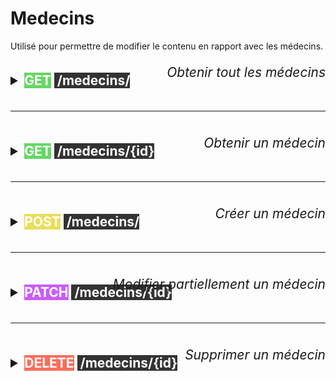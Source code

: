 # Medecins


Utilisé pour permettre de modifier le contenu en rapport avec les médecins.


<details>
<summary style="font-size: 1.5em; font-weight: bold; transform: translateY(20px);">
<mark style="background-color: #65d863;"><span style="color:white">GET</span></mark>&nbsp;<mark style="background-color: #333333;">
<span style="color:white">/medecins/</span></mark><div style="text-align: right; transform: translateY(-38px); font-style: italic; font-weight: normal"> Obtenir tout les médecins </div>

</summary>

### - Request

**Method :** &nbsp;&nbsp;
<mark style="background-color: #65d863;"><span style="color:white">GET</span></mark> 

**URL :** &nbsp;&nbsp;
`/medecins/`


### - Response - *200*

**Header :**

```yaml
Content-Type : application/json
```

**Body :**

```json
{
    "status": "success",
    "status_code": 200,
    "status_message": "[R200 REST API] : Médecins trouvés",
    "data": [
        {
            "id_medecin": 1,
            "civilite": "M.",
            "nom": "Dupont",
            "prenom": "Xavier"
        },
        {
            "id_medecin": 2,
            "civilite": "Mme.",
            "nom": "Darc",
            "prenom": "Jeanne"
        },
        ...
    ]
}
```

### - Response - *404*

**Header :**

```yaml
Content-Type : application/json
```

**Body :**

```json
{
    "status": "error",
    "status_code": 404,
    "status_message": "[R404 REST API] : Aucun médecin trouvé"
}
```

</details>

<br>

---

<br>

<details>
<summary style="font-size: 1.5em; font-weight: bold; transform: translateY(20px);">
<mark style="background-color: #65d863;"><span style="color:white">GET</span></mark>&nbsp;<mark style="background-color: #333333;">
<span style="color:white">/medecins/{id}</span></mark><div style="text-align: right; transform: translateY(-38px); font-style: italic; font-weight: normal"> Obtenir un médecin</div>

</summary>

### - Request

**Method :** &nbsp;&nbsp;
<mark style="background-color: #65d863;"><span style="color:white">GET</span></mark> 

**URL :** &nbsp;&nbsp;
`/medecins/{id}`


### - Response - *200*

**Header :**

```yaml
Content-Type : application/json
```

**Body :**

```json
{
    "status": "success",
    "status_code": 200,
    "status_message": "[R200 REST API] : Médecin trouvé",
    "data": [
        {
            "id_medecin": 1,
            "civilite": "M.",
            "nom": "Dupont",
            "prenom": "Xavier"
        }
    ]
}
```

### - Response - *404*

**Header :**

```yaml
Content-Type : application/json
```

**Body :**

```json
{
    "status": "error",
    "status_code": 404,
    "status_message": "[R404 REST API] : Aucun médecin trouvé"
}
```

</details>

<br>

---

<br>


<details>
<summary style="font-size: 1.5em; font-weight: bold; transform: translateY(20px);">
<mark style="background-color: #eade59;"><span style="color:white">POST</span></mark></mark>&nbsp;<mark style="background-color: #333333;">
<span style="color:white">/medecins/</span></mark><div style="text-align: right; transform: translateY(-38px); font-style: italic; font-weight: normal"> Créer un médecin</div>
</summary>


### - Authentication 

> Requires the role of : &nbsp;<mark style="background-color:#3498DB; color:white;">secrétaire</mark> , <mark style="background-color:#FF5733; color:white;">administrateur</mark>

### - Request

**Method :** &nbsp;&nbsp;
<mark style="background-color: #eade59;"><span style="color:white">POST</span></mark> 

**URL :** &nbsp;&nbsp;
`/medecins/`

**Header :**

```yaml
Content-Type : application/json
Authorization : Bearer eyJhbGc...
```

**Body :**

```json
{
    "civilite":"M.",
    "nom":"Dupond",
    "prenom":"Gérard"
}
```


### - Response - *201*

**Header :**

```yaml
Content-Type : application/json
```

**Body :**

```json
{
    "status": "success",
    "status_code": 201,
    "status_message": "[R201 REST API] : Médecin inséré en base de donnée avec succès",
    "data": {
        "id_medecin": 11,
        "civilite": "M.",
        "nom": "Dupond",
        "prenom": "Gérard"
    }
}
```


### - Response - *500*

**Header :**

```yaml
Content-Type : application/json
```

**Body :**

```json
{
    "status": "error",
    "status_code": 500,
    "status_message": "[R500 REST API] : Erreur lors de l'insertion du médecin en base de donnée"
}
```

</details>

<br>

---

<br>


<details>
<summary style="font-size: 1.5em; font-weight: bold; transform: translateY(20px);">
<mark style="background-color: #ca5cf9;"><span style="color:white">PATCH</span></mark></mark>&nbsp;<mark style="background-color: #333333;">
<span style="color:white">/medecins/{id}</span></mark><div style="text-align: right; transform: translateY(-38px); font-style: italic; font-weight: normal">Modifier partiellement un médecin</div>
</summary>

### - Authentication 

> Requires the role of : &nbsp;<mark style="background-color:#3498DB; color:white;">secrétaire</mark> , <mark style="background-color:#FF5733; color:white;">administrateur</mark> , &nbsp;<mark style="background-color:#27AE60; color:white;">médecin</mark>

### - Request

**Method :** &nbsp;&nbsp;
<mark style="background-color: #ca5cf9;"><span style="color:white">PATCH</span></mark> 

**URL :** &nbsp;&nbsp;
`/medecins/{id}`

**Header :**

```yaml
Content-Type : application/json
Authorization : Bearer eyJhbGc...
```

**Body :**

```json
{
    "civilite":"M.",
    "nom":"Dupond",
    "prenom":"Gérard"
}
```

### - Response - *201*

**Header :**

```yaml
Content-Type : application/json
```

**Body :**

```json
{
    "status": "success",
    "status_code": 201,
    "status_message": "[R201 REST API] : Médecin mit à jour avec succès"
}
```

### - Response - *500*

**Header :**

```yaml
Content-Type : application/json
```

**Body :**

```json
{
    "status": "error",
    "status_code": 500,
    "status_message": "[R500 REST API] : Médecin non mis à jour"
}
```

</details>


<br>

---

<br>

<details>
<summary style="font-size: 1.5em; font-weight: bold; transform: translateY(20px);">
<mark style="background-color: #f96e5c;"><span style="color:white">DELETE</span></mark></mark>&nbsp;<mark style="background-color: #333333;">
<span style="color:white">/medecins/{id}</span></mark><div style="text-align: right; transform: translateY(-38px); font-style: italic; font-weight: normal">Supprimer un médecin</div>
</summary>

### - Authentication 

> Requires the role of : &nbsp;<mark style="background-color:#3498DB; color:white;">secrétaire</mark> , <mark style="background-color:#FF5733; color:white;">administrateur</mark>

### - Request

**Method :** &nbsp;&nbsp;
<mark style="background-color: #f96e5c;"><span style="color:white">DELETE</span></mark>

**URL :** &nbsp;&nbsp;
`/medecins/{id}`

**Header :**

```yaml
Authorization : Bearer eyJhbGc...
```

### - Response - *200*

**Header :**

```yaml
Content-Type : application/json
```

**Body :**

```json
{
    "status": "success",
    "status_code": 200,
    "status_message": "[R200 REST API] : Médecin supprimé avec succès"
}
```

### - Response - *500*

**Header :**

```yaml
Content-Type : application/json
```

**Body :**

```json
{
    "status": "error",
    "status_code": 500,
    "status_message": "[R500 REST API] : Médecins non supprimées"
}
```

</details>



